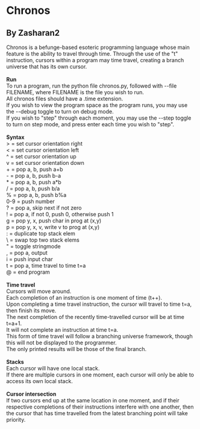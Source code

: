# Chronos
## By Zasharan2
Chronos is a befunge-based esoteric programming language whose main feature is the ability to travel through time. Through the use of the "t" instruction, cursors within a program may time travel, creating a branch universe that has its own cursor.<br /><br />
**Run**<br />
    To run a program, run the python file chronos.py, followed with --file FILENAME, where FILENAME is the file you wish to run.<br />
    All chronos files should have a .time extension.<br />
    If you wish to view the program space as the program runs, you may use the --debug toggle to turn on debug mode.<br />
    If you wish to "step" through each moment, you may use the --step toggle to turn on step mode, and press enter each time you wish to "step".<br />
<br />
**Syntax**<br />
    > = set cursor orientation right<br />
    < = set cursor orientation left<br />
    ^ = set cursor orientation up<br />
    v = set cursor orientation down<br />
    + = pop a, b, push a+b<br />
    - = pop a, b, push b-a<br />
    * = pop a, b, push a*b<br />
    / = pop a, b, push b/a<br />
    % = pop a, b, push b%a<br />
    0-9 = push number<br />
    ? = pop a, skip next if not zero<br />
    ! = pop a, if not 0, push 0, otherwise push 1<br />
    g = pop y, x, push char in prog at (x,y)<br />
    p = pop y, x, v, write v to prog at (x,y)<br />
    : = duplicate top stack elem<br />
    \ = swap top two stack elems<br />
    " = toggle stringmode<br />
    , = pop a, output<br />
    i = push input char<br />
    t = pop a, time travel to time t=a<br />
    @ = end program<br />
<br />
**Time travel**<br />
    Cursors will move around.<br />
    Each completion of an instruction is one moment of time (t++).<br />
    Upon completing a time travel instruction, the cursor will travel to time t=a, then finish its move.<br />
    The next completion of the recently time-travelled cursor will be at time t=a+1.<br />
    It will not complete an instruction at time t=a.<br />
    This form of time travel will follow a branching universe framework, though this will not be displayed to the programmer.<br />
    The only printed results will be those of the final branch.<br />
<br />
**Stacks**<br />
    Each cursor will have one local stack.<br />
    If there are multiple cursors in one moment, each cursor will only be able to access its own local stack.<br />
<br />
**Cursor intersection**<br />
    If two cursors end up at the same location in one moment, and if their respective completions of their instructions interfere with one another, then the cursor that has time travelled from the latest branching point will take priority.
<br />
